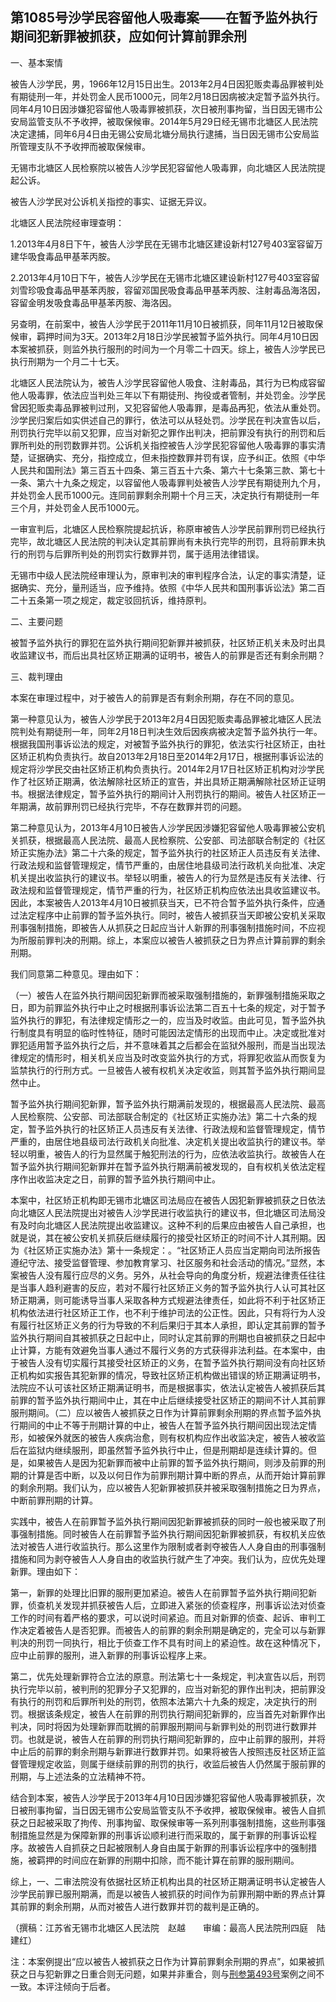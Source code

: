 ## 第1085号沙学民容留他人吸毒案——在暂予监外执行期间犯新罪被抓获，应如何计算前罪余刑

一、基本案情

被告人沙学民，男，1966年12月15日出生。2013年2月4日因犯贩卖毒品罪被判处有期徒刑一年，并处罚金人民币1000元，同年2月18日因病被决定暂予监外执行。同年4月10日因涉嫌犯容留他人吸毒罪被抓获，次日被刑事拘留，当日因无锡市公安局监管支队不予收押，被取保候审。2014年5月29日经无锡市北塘区人民法院决定逮捕，同年6月4日由无锡公安局北塘分局执行逮捕，当日因无锡市公安局监所管理支队不予收押而被取保候审。

无锡市北塘区人民检察院以被告人沙学民犯容留他人吸毒罪，向北塘区人民法院提起公诉。

被告人沙学民对公诉机关指控的事实、证据无异议。

北塘区人民法院经审理查明：

1.2013年4月8日下午，被告人沙学民在无锡市北塘区建设新村127号403室容留万建华吸食毒品甲基苯丙胺。

2.2013年4月10日下午，被告人沙学民在无锡市北塘区建设新村127号403室容留刘雪珍吸食毒品甲基苯丙胺，容留邓国民吸食毒品甲基苯丙胺、注射毒品海洛因，容留金明发吸食毒品甲基苯丙胺、海洛因。

另查明，在前案中，被告人沙学民于2011年11月10日被抓获，同年11月12日被取保候审，羁押时间为3天。2013年2月18日沙学民被暂予监外执行。同年4月10日因本案被抓获，则监外执行服刑的时间为一个月零二十四天。综上，被告人沙学民已执行刑期为一个月二十七天。

北塘区人民法院认为，被告人沙学民容留他人吸食、注射毒品，其行为已构成容留他人吸毒罪，依法应当判处三年以下有期徒刑、拘役或者管制，并处罚金。沙学民曾因犯贩卖毒品罪被判过刑，又犯容留他人吸毒罪，是毒品再犯，依法从重处罚。沙学民归案后如实供述自己的罪行，依法可以从轻处罚。沙学民在判决宣告以后，刑罚执行完毕以前又犯罪，应当对新犯之罪作出判决，把前罪没有执行的刑罚和后罪所判处的刑罚数罪并罚。公诉机关指控被告人沙学民犯容留他人吸毒罪的事实清楚，证据确实、充分，指控成立，但未指控数罪并罚有误，应予纠正。依照《中华人民共和国刑法》第三百五十四条、第三百五十六条、第六十七条第三款、第七十一条、第六十九条之规定，以容留他人吸毒罪判处被告人沙学民有期徒刑九个月，并处罚金人民币1000元。连同前罪剩余刑期十个月三天，决定执行有期徒刑一年三个月，并处罚金人民币1000元。

一审宣判后，北塘区人民检察院提起抗诉，称原审被告人沙学民前罪刑罚已经执行完毕，故北塘区人民法院的判决认定其前罪尚有未执行完毕的刑罚，且将前罪未执行的刑罚与后罪所判处的刑罚实行数罪并罚，属于适用法律错误。

无锡市中级人民法院经审理认为，原审判决的审判程序合法，认定的事实清楚，证据确实、充分，量刑适当，应予维持。依照《中华人民共和国刑事诉讼法》第二百二十五条第一项之规定，裁定驳回抗诉，维持原判。

二、主要问题

被暂予监外执行的罪犯在监外执行期间犯新罪并被抓获，社区矫正机关未及时出具收监建议书，而后出具社区矫正期满的证明书，被告人的前罪是否还有剩余刑期？

三、裁判理由

本案在审理过程中，对于被告人的前罪是否有剩余刑期，存在不同的意见。

第一种意见认为，被告人沙学民于2013年2月4日因犯贩卖毒品罪被北塘区人民法院判处有期徒刑一年，同年2月18日判决生效后因疾病被决定暂予监外执行一年。根据我国刑事诉讼法的规定，对被暂予监外执行的罪犯，依法实行社区矫正，由社区矫正机构负责执行。故自2013年2月18日至2014年2月17日，根据刑事诉讼法的规定将沙学民交由社区矫正机构负责执行。2014年2月17日社区矫正机构对沙学民作了社区矫正期满，依法解除社区矫正的宣告，并出具矫正期满解除社区矫正证明书。根据法律规定，暂予监外执行的期间计入刑罚执行的期间。被告人社区矫正一年期满，故前罪刑罚已经执行完毕，不存在数罪并罚的问题。

第二种意见认为，2013年4月10日被告人沙学民因涉嫌犯容留他人吸毒罪被公安机关抓获，根据最高人民法院、最高人民检察院、公安部、司法部联合制定的《社区矫正实施办法》第二十六条的规定，暂予监外执行的社区矫正人员违反有关法律、行政法规和监督管理规定，情节严重的，由居住地县级司法行政机关向批准、决定机关提出收监执行的建议书。举轻以明重，被告人的行为显然是违反有关法律、行政法规和监督管理规定，情节严重的行为，社区矫正机构应依法出具收监建议书。因此，本案被告人2013年4月10日被抓获当天，已不符合暂予监外执行条件，应通过法定程序中止前罪的暂予监外执行。同时，被告人被抓获当天即被公安机关采取刑事强制措施，即被告人从抓获之日起应当计人新罪的刑事强制措施时间，不应视为所服前罪判决的刑期。综上，本案应以被告人被抓获之日为界点计算前罪的剩余刑期。

我们同意第二种意见。理由如下：

（一）被告人在监外执行期间因犯新罪而被采取强制措施的，新罪强制措施采取之日，即为前罪监外执行中止之时根据刑事诉讼法第二百五十七条的规定，对于暂予监外执行的罪犯，有法律规定情形之一的，应当及时收监。由此可见，暂予监外执行制度具有明显的临时性特征，随时可能因法定情形的出现而中止。决定或批准对罪犯适用暂予监外执行之后，并不意味着其之后都会在监狱外服刑，而是当出现法律规定的情形时，相关机关应当及时改变监外执行的方式，将罪犯收监从而恢复为监禁执行的行刑方式。一旦被告人被有权机关决定收监，则其暂予监外执行期间显然中止。

暂予监外执行期间犯新罪，暂予监外执行期满前发现的，根据最高人民法院、最高人民检察院、公安部、司法部联合制定的《社区矫正实施办法》第二十六条的规定，暂予监外执行的社区矫正人员违反有关法律、行政法规和监督管理规定，情节严重的，由居住地县级司法行政机关向批准、决定机关提出收监执行的建议书。举轻以明重，被告人的行为显然属于触犯刑法的行为，应依法收监执行。故被告人在暂予监外执行期间犯新罪并在暂予监外执行期满前被发现的，自有权机关依法定程序作出收监决定之日，前罪的暂予监外执行期间中止。

本案中，社区矫正机构即无锡市北塘区司法局应在被告人因犯新罪被抓获之日依法向北塘区人民法院提出对被告人沙学民进行收监执行的建议书，但北塘区司法局没有及时向北塘区人民法院提出收监建议。这种不利的后果应由被告人自己承担，也就是说，其在被公安机关抓获后继续履行的接受社区矫正的时间不计人其刑期。因为《社区矫正实施办法》第十一条规定：。“社区矫正人员应当定期向司法所报告遵纪守法、接受监督管理、参加教育掌习、社区服务和社会活动的情况。”显然，本案被告人没有履行应尽的义务。另外，从社会导向的角度分析，规避法律责任往往是当事人趋利避害的反应，若对不履行社区矫正义务的暂予监外执行人认可其社区矫正期满，则可能诱导当事人采取各种方式规避法律责任，如此将不利于社区矫正机构依法进行社区矫正工作，也不利于维护司法的公正性。因此，只有将行为人没有履行社区矫正义务的行为导致的不利后果归于其本人承担，即认定其前罪的暂予监外执行期间自其被抓获之日起中止，同时认定其前罪的刑期也自被抓获之日起中止计算，方能有效避免当事人通过不履行义务的方式获得非法利益。在本案中，由于被告人没有切实履行其接受社区矫正的义务，在暂予监外执行期间没有向社区矫正机构如实报告其犯新罪的情况，导致社区矫正机构做出错误的矫正期满证明书，法院应不认可该社区矫正期满证明书，而是根据事实，依法认定被告人被抓获后其前罪的暂予监外执行期间中止，其在中止后继续接受社区矫正的期间不计人其前罪服刑期间。（二）应以被告人被抓获之日作为计算前罪剩余刑期的界点暂予监外执行期间的中止不等于刑期计算的中止，被告人在暂予监外执行期间因出现法定情形，如被保外就医的被告人疾病治愈，则有权机构应作出收监决定，被告人被收监后在监狱内继续服刑，即虽然暂予监外执行中止，但是刑期却是连续计算的。但是，如果被告人是因为犯新罪而被中止前罪的暂予监外执行期间，则涉及前罪的刑期的计算是否中断，以及以何日作为前罪刑期计算中断的界点，从而开始计算前罪的剩余刑期。我们认为，应以被告人犯新罪被抓获并被采取强制措施之日为界点，中断前罪刑期的计算。

实践中，被告人在前罪暂予监外执行期间因犯新罪被抓获的同时一般也被采取了刑事强制措施。同时被告人在前罪暂予监外执行期间因犯新罪被抓获，有权机关应依法对被告人进行收监执行。那么这里作为限制或者剥夺被告人人身自由的刑事强制措施和同为剥夺被告人人身自由的收监执行就产生了冲突。我们认为，应优先处理新罪。理由如下：

第一，新罪的处理比旧罪的服刑更加紧迫。被告人在前罪暂予监外执行期间犯新罪，侦查机关发现并抓获被告人后，立即进入紧张的侦查程序，刑事诉讼法对侦查工作的时间有着严格的要求，可以说时间紧迫。而且对新罪的侦查、起诉、审判工作决定着被告人是否犯罪。而被告人的前罪的剩余刑期是确定的，完全可以与新罪判决的刑罚一同执行，相比于侦查工作不具有时间上的紧迫性。故在这种情况下，应中止前罪的服刑，进入新罪的刑事诉讼程序上来。

第二，优先处理新罪符合立法的原意。刑法第七十一条规定，判决宣告以后，刑罚执行完毕以前，被判刑的犯罪分子又犯罪的，应当对新犯的罪作出判决，把前罪没有执行的刑罚和后罪所判处的刑罚，依照本法第六十九条的规定，决定执行的刑罚。根据该条规定，被告人在前罪的刑罚执行期间犯新罪的，应当首先对新罪作出判决，同时将因为处理新罪而耽搁的前罪服刑期间与新罪判处的刑罚进行数罪并罚。也就是说，被告人在前罪的刑罚执行期间犯新罪的，应中止前罪的服刑，并将中止后的前罪的剩余刑期与新罪进行数罪并罚。如果将被告人按照违反社区矫正监督管理规定收监，则属于继续前罪的刑罚的执行，收监后被告人仍然属于服前罪的刑期，与上述法条的立法精神不符。

结合到本案，被告人沙学民于2013年4月10日因涉嫌犯容留他人吸毒罪被抓获，次日被刑事拘留，当日因无锡市公安局监管支队不予收押，被取保候审。被告人自抓获之日起被采取了拘传、刑事拘留、取保候审等一系列刑事强制措施，这些刑事强制措施显然是为保障新罪的刑事诉讼顺利进行而采取的，属于新罪的刑事诉讼程序。故被告人自抓获之日起被限制人身自由属于新罪的刑事诉讼程序中的强制措施，被羁押的时间应在新罪的刑期中扣除，而不能计算在前罪的服刑期间。

综上，一、二审法院没有依据社区矫正机构出具的社区矫正期满证明书认定被告人沙学民前罪已服刑期满，而是以被告人被抓获的时间作为前罪刑期中断的界点计算其前罪的剩余刑期，从而对被告人进行数罪并罚的裁判是正确的。

（撰稿：江苏省无锡市北塘区人民法院　赵越　　审编：最高人民法院刑四庭　陆建红）

注：本案例提出“应以被告人被抓获之日作为计算前罪剩余刑期的界点”，如果被抓获之日与犯新罪之日重合则无问题，如果并非重合，则与[刑参第493号](http://xsba0.com/xsal/xssp1/401-600/xssp0493.htm)案例之间不一致。本评注倾向于后者。